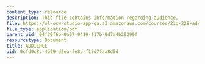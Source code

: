 ```yaml
---
content_type: resource
description: This file contains information regarding audience.
file: https://ol-ocw-studio-app-qa.s3.amazonaws.com/courses/21g-228-advanced-workshop-in-writing-for-social-sciences-and-architecture-els-spring-2007/0cfd9c8c4b99d2eafe8cf15d7faa8d5d_MIT21G.228S07_acad_languag.pdf
file_type: application/pdf
parent_uid: 04f30f6b-0a67-9419-f17b-9d7a4b29299f
resourcetype: Document
title: AUDIENCE
uid: 0cfd9c8c-4b99-d2ea-fe8c-f15d7faa8d5d
---
```

